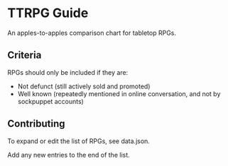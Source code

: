 # TTRPG Guide

An apples-to-apples comparison chart for tabletop RPGs.

## Criteria

RPGs should only be included if they are:

- Not defunct (still actively sold and promoted)
- Well known (repeatedly mentioned in online conversation, and not by sockpuppet accounts) 

## Contributing

To expand or edit the list of RPGs, see data.json.

Add any new entries to the end of the list.
